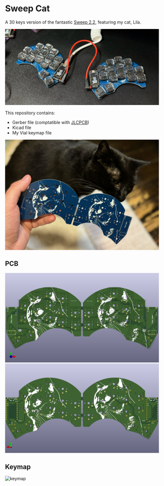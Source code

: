 # Sweep Cat

A 30 keys version of the fantastic [Sweep 2.2](https://github.com/davidphilipbarr/Sweep), featuring my cat, Lila.

![keeb](./images/keeb.jpeg)

This repository contains:
- Gerber file (comptatible with [JLCPCB](https://jlcpcb.com))
- Kicad file
- My Vial keymap file

![lila](./images/lila.jpeg)

## PCB

![front](./images/front.png)
![back](./images/back.png)

## Keymap

![keymap](./vial/images/keymap.svg)

